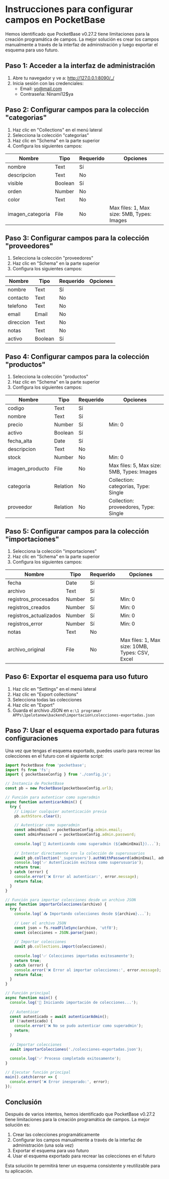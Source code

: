 # Instrucciones para configurar campos en PocketBase

Hemos identificado que PocketBase v0.27.2 tiene limitaciones para la creación programática de campos. La mejor solución es crear los campos manualmente a través de la interfaz de administración y luego exportar el esquema para uso futuro.

## Paso 1: Acceder a la interfaz de administración

1. Abre tu navegador y ve a: http://127.0.0.1:8090/_/
2. Inicia sesión con las credenciales:
   - Email: yo@mail.com
   - Contraseña: Ninami12$ya

## Paso 2: Configurar campos para la colección "categorias"

1. Haz clic en "Collections" en el menú lateral
2. Selecciona la colección "categorias"
3. Haz clic en "Schema" en la parte superior
4. Configura los siguientes campos:

| Nombre           | Tipo       | Requerido | Opciones                                   |
|------------------|------------|-----------|-------------------------------------------|
| nombre           | Text       | Sí        |                                           |
| descripcion      | Text       | No        |                                           |
| visible          | Boolean    | Sí        |                                           |
| orden            | Number     | No        |                                           |
| color            | Text       | No        |                                           |
| imagen_categoria | File       | No        | Max files: 1, Max size: 5MB, Types: Images |

## Paso 3: Configurar campos para la colección "proveedores"

1. Selecciona la colección "proveedores"
2. Haz clic en "Schema" en la parte superior
3. Configura los siguientes campos:

| Nombre    | Tipo       | Requerido | Opciones |
|-----------|------------|-----------|----------|
| nombre    | Text       | Sí        |          |
| contacto  | Text       | No        |          |
| telefono  | Text       | No        |          |
| email     | Email      | No        |          |
| direccion | Text       | No        |          |
| notas     | Text       | No        |          |
| activo    | Boolean    | Sí        |          |

## Paso 4: Configurar campos para la colección "productos"

1. Selecciona la colección "productos"
2. Haz clic en "Schema" en la parte superior
3. Configura los siguientes campos:

| Nombre          | Tipo       | Requerido | Opciones                                    |
|-----------------|------------|-----------|---------------------------------------------|
| codigo          | Text       | Sí        |                                             |
| nombre          | Text       | Sí        |                                             |
| precio          | Number     | Sí        | Min: 0                                      |
| activo          | Boolean    | Sí        |                                             |
| fecha_alta      | Date       | Sí        |                                             |
| descripcion     | Text       | No        |                                             |
| stock           | Number     | No        | Min: 0                                      |
| imagen_producto | File       | No        | Max files: 5, Max size: 5MB, Types: Images  |
| categoria       | Relation   | No        | Collection: categorias, Type: Single        |
| proveedor       | Relation   | No        | Collection: proveedores, Type: Single       |

## Paso 5: Configurar campos para la colección "importaciones"

1. Selecciona la colección "importaciones"
2. Haz clic en "Schema" en la parte superior
3. Configura los siguientes campos:

| Nombre               | Tipo       | Requerido | Opciones                                   |
|----------------------|------------|-----------|-------------------------------------------|
| fecha                | Date       | Sí        |                                           |
| archivo              | Text       | Sí        |                                           |
| registros_procesados | Number     | Sí        | Min: 0                                    |
| registros_creados    | Number     | Sí        | Min: 0                                    |
| registros_actualizados | Number   | Sí        | Min: 0                                    |
| registros_error      | Number     | Sí        | Min: 0                                    |
| notas                | Text       | No        |                                           |
| archivo_original     | File       | No        | Max files: 1, Max size: 10MB, Types: CSV, Excel |

## Paso 6: Exportar el esquema para uso futuro

1. Haz clic en "Settings" en el menú lateral
2. Haz clic en "Export collections"
3. Selecciona todas las colecciones
4. Haz clic en "Export"
5. Guarda el archivo JSON en `e:\1 programar APPs\1pelotanew\backend\importacion\colecciones-exportadas.json`

## Paso 7: Usar el esquema exportado para futuras configuraciones

Una vez que tengas el esquema exportado, puedes usarlo para recrear las colecciones en el futuro con el siguiente script:

```javascript
import PocketBase from 'pocketbase';
import fs from 'fs';
import { pocketbaseConfig } from './config.js';

// Instancia de PocketBase
const pb = new PocketBase(pocketbaseConfig.url);

// Función para autenticar como superadmin
async function autenticarAdmin() {
  try {
    // Limpiar cualquier autenticación previa
    pb.authStore.clear();

    // Autenticar como superadmin
    const adminEmail = pocketbaseConfig.admin.email;
    const adminPassword = pocketbaseConfig.admin.password;
    
    console.log(`🔑 Autenticando como superadmin (${adminEmail})...`);
    
    // Intentar directamente con la colección de superusuarios
    await pb.collection('_superusers').authWithPassword(adminEmail, adminPassword);
    console.log('✅ Autenticación exitosa como superusuario');
    return true;
  } catch (error) {
    console.error('❌ Error al autenticar:', error.message);
    return false;
  }
}

// Función para importar colecciones desde un archivo JSON
async function importarColecciones(archivo) {
  try {
    console.log(`📥 Importando colecciones desde ${archivo}...`);
    
    // Leer el archivo JSON
    const json = fs.readFileSync(archivo, 'utf8');
    const colecciones = JSON.parse(json);
    
    // Importar colecciones
    await pb.collections.import(colecciones);
    
    console.log('✅ Colecciones importadas exitosamente');
    return true;
  } catch (error) {
    console.error('❌ Error al importar colecciones:', error.message);
    return false;
  }
}

// Función principal
async function main() {
  console.log('🚀 Iniciando importación de colecciones...');
  
  // Autenticar
  const autenticado = await autenticarAdmin();
  if (!autenticado) {
    console.error('❌ No se pudo autenticar como superadmin');
    return;
  }
  
  // Importar colecciones
  await importarColecciones('./colecciones-exportadas.json');
  
  console.log('✅ Proceso completado exitosamente');
}

// Ejecutar función principal
main().catch(error => {
  console.error('❌ Error inesperado:', error);
});
```

## Conclusión

Después de varios intentos, hemos identificado que PocketBase v0.27.2 tiene limitaciones para la creación programática de campos. La mejor solución es:

1. Crear las colecciones programáticamente
2. Configurar los campos manualmente a través de la interfaz de administración (una sola vez)
3. Exportar el esquema para uso futuro
4. Usar el esquema exportado para recrear las colecciones en el futuro

Esta solución te permitirá tener un esquema consistente y reutilizable para tu aplicación.
